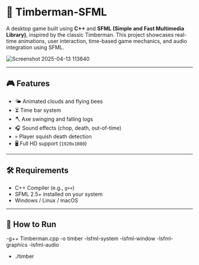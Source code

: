 # 🌲 Timberman-SFML

A desktop game built using **C++** and **SFML (Simple and Fast Multimedia Library)**, inspired by the classic Timberman. This project showcases real-time animations, user interaction, time-based game mechanics, and audio integration using SFML.

![Screenshot 2025-04-13 113640](https://github.com/user-attachments/assets/4e2f8f5e-8bba-4819-bc63-7f9650fa7599)


----

## 🎮 Features

- 🌤️ Animated clouds and flying bees
- ⏳ Time bar system
- 🪓 Axe swinging and falling logs
- 🎧 Sound effects (chop, death, out-of-time)
- 💀 Player squish death detection
- 🖥️ Full HD support (`1920x1080`)

----

## 🛠 Requirements

- C++ Compiler (e.g., `g++`)
- SFML 2.5+ installed on your system
- Windows / Linux / macOS

----

## 🚀 How to Run 
-g++ Timberman.cpp -o timber -lsfml-system -lsfml-window -lsfml-graphics -lsfml-audio
- ./timber
